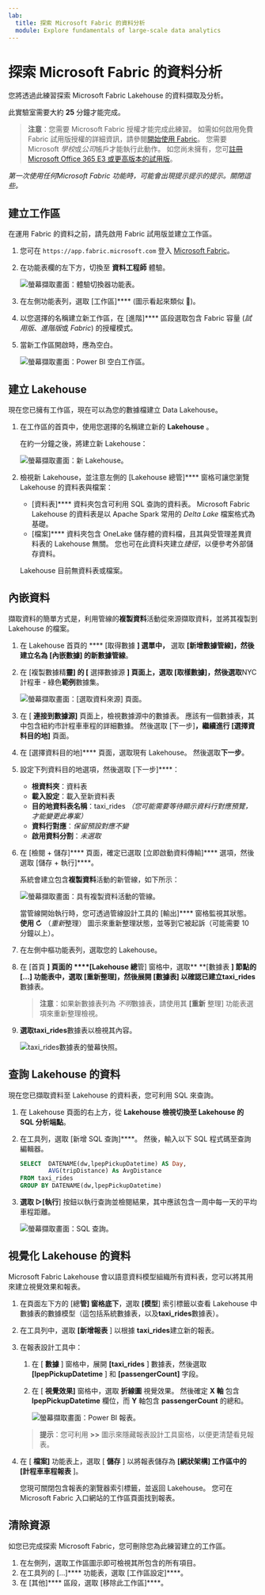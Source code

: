 ```yaml
---
lab:
  title: 探索 Microsoft Fabric 的資料分析
  module: Explore fundamentals of large-scale data analytics
---
```


# 探索 Microsoft Fabric 的資料分析

您將透過此練習探索 Microsoft Fabric Lakehouse 的資料擷取及分析。

此實驗室需要大約 **25** 分鐘才能完成。

> **注意**：您需要 Microsoft Fabric 授權才能完成此練習。 如需如何啟用免費 Fabric 試用版授權的詳細資訊，請參閱[開始使用 Fabric](https://learn.microsoft.com/fabric/get-started/fabric-trial)。 您需要 Microsoft *學校*或*公司*帳戶才能執行此動作。 如您尚未擁有，您可[註冊 Microsoft Office 365 E3 或更高版本的試用版](https://www.microsoft.com/microsoft-365/business/compare-more-office-365-for-business-plans)。

*第一次使用任何Microsoft Fabric 功能時，可能會出現提示提示的提示。關閉這些。*

## 建立工作區

在運用 Fabric 的資料之前，請先啟用 Fabric 試用版並建立工作區。

1. 您可在 `https://app.fabric.microsoft.com` 登入 [Microsoft Fabric](https://app.fabric.microsoft.com)。
1. 在功能表欄的左下方，切換至 **資料工程師** 體驗。

    ![螢幕擷取畫面：體驗切換器功能表。](./images/fabric-switcher.png)

1. 在左側功能表列，選取 [工作區]**** (圖示看起來類似 )。
1. 以您選擇的名稱建立新工作區，在 [進階]**** 區段選取包含 Fabric 容量 (*試用版*、*進階版*或 *Fabric*) 的授權模式。
1. 當新工作區開啟時，應為空白。

    ![螢幕擷取畫面：Power BI 空白工作區。](./images/new-workspace.png)

## 建立 Lakehouse

現在您已擁有工作區，現在可以為您的數據檔建立 Data Lakehouse。

1. 在工作區的首頁中，使用您選擇的名稱建立新的 **Lakehouse** 。

    在約一分鐘之後，將建立新 Lakehouse：

    ![螢幕擷取畫面：新 Lakehouse。](./images/new-lakehouse.png)

1. 檢視新 Lakehouse，並注意左側的 [Lakehouse 總管]**** 窗格可讓您瀏覽 Lakehouse 的資料表與檔案：
    - [資料表]**** 資料夾包含可利用 SQL 查詢的資料表。 Microsoft Fabric Lakehouse 的資料表是以 Apache Spark 常用的 *Delta Lake* 檔案格式為基礎。
    - [檔案]**** 資料夾包含 OneLake 儲存體的資料檔，且其與受管理差異資料表的 Lakehouse 無關。 您也可在此資料夾建立*捷徑*，以便參考外部儲存資料。

    Lakehouse 目前無資料表或檔案。

## 內嵌資料

擷取資料的簡單方式是，利用管線的**複製資料**活動從來源擷取資料，並將其複製到 Lakehouse 的檔案。

1. 在 Lakehouse 首頁的 **** [取得數據 **] 選單中，** 選取 **[新增數據管線]，然後建立名為 **[內嵌數據**] 的新數據管線**。
1. 在 [複製數據精**靈] 的 [** 選擇數據源 **] 頁面上，選取 **[取樣數據**]，然後選取**NYC計程車 - 綠色**範例**數據集。

    ![螢幕擷取畫面：[選取資料來源] 頁面。](./images/choose-data-source.png)

1. 在 [ **連接到數據源]** 頁面上，檢視數據源中的數據表。 應該有一個數據表，其中包含紐約市計程車車程的詳細數據。 然後選取 [下一步]****，繼續進行 [選擇資料目的地]**** 頁面。
1. 在 [選擇資料目的地]**** 頁面，選取現有 Lakehouse。 然後選取**下一步**。
1. 設定下列資料目的地選項，然後選取 [下一步]****：
    - **根資料夾**：資料表
    - **載入設定**：載入至新資料表
    - **目的地資料表名稱**：taxi_rides *（您可能需要等待顯示資料行對應預覽，才能變更此專案）*
    - **資料行對應**：*保留預設對應不變*
    - **啟用資料分割**：*未選取*
1. 在 [檢閱 + 儲存]**** 頁面，確定已選取 [立即啟動資料傳輸]**** 選項，然後選取 [儲存 + 執行]****。

    系統會建立包含**複製資料**活動的新管線，如下所示：

    ![螢幕擷取畫面：具有複製資料活動的管線。](./images/copy-data-pipeline.png)

    當管線開始執行時，您可透過管線設計工具的 [輸出]**** 窗格監視其狀態。 **使用 &#8635;** （*重新*整理） 圖示來重新整理狀態，並等到它被起訴（可能需要 10 分鐘以上）。

1. 在左側中樞功能表列，選取您的 Lakehouse。
1. 在 [首頁 **] 頁面的 ****[Lakehouse 總**管] 窗格中，選取** **[數據表 **] 節點的 **[...] 功能表中，選取 **[重新**整理]，然後展開 **[數據表**] 以確認**已建立taxi_rides**數據表。

    > **注意**：如果新數據表列為 *不明*數據表，請使用其 **[重新** 整理] 功能表選項來重新整理檢視。

1. **選取taxi_rides**數據表以檢視其內容。

    ![taxi_rides數據表的螢幕快照。](./images/dimProduct.png)

## 查詢 Lakehouse 的資料

現在您已擷取資料至 Lakehouse 的資料表，您可利用 SQL 來查詢。

1. 在 Lakehouse 頁面的右上方，從 **Lakehouse 檢視切換至 **Lakehouse** 的 SQL 分析端點**。

1. 在工具列，選取 [新增 SQL 查詢]****。 然後，輸入以下 SQL 程式碼至查詢編輯器。

    ```sql
    SELECT  DATENAME(dw,lpepPickupDatetime) AS Day,
            AVG(tripDistance) As AvgDistance
    FROM taxi_rides
    GROUP BY DATENAME(dw,lpepPickupDatetime)
    ```

1. **選取 &#9655;[執行**] 按鈕以執行查詢並檢閱結果，其中應該包含一周中每一天的平均車程距離。

    ![螢幕擷取畫面：SQL 查詢。](./images/sql-query.png)

## 視覺化 Lakehouse 的資料

Microsoft Fabric Lakehouse 會以語意資料模型組織所有資料表，您可以將其用來建立視覺效果和報表。

1. 在頁面左下方的 [總**管] 窗格底下**，選取 **[模型**] 索引標籤以查看 Lakehouse 中數據表的數據模型（這包括系統數據表，以及**taxi_rides**數據表）。
1. 在工具列中，選取 **[新增報表** ] 以根據 **taxi_rides**建立新的報表。
1. 在報表設計工具中：
    1. 在 [ **數據** ] 窗格中，展開 **[taxi_rides** ] 數據表，然後選取 **[lpepPickupDatetime** ] 和 **[passengerCount]** 字段。
    1. 在 [ **視覺效果]** 窗格中，選取 **折線圖** 視覺效果。 然後確定 **X 軸** 包含 **lpepPickupDatetime** 欄位，而 **Y** 軸包含 **passengerCount** 的總和。

        ![螢幕擷取畫面：Power BI 報表。](./images/fabric-report.png)

    > **提示**：您可利用 **>>** 圖示來隱藏報表設計工具窗格，以便更清楚看見報表。

1. 在 [ **檔案]** 功能表上，選取 [ **儲存** ] 以將報表儲存為 **[網狀架構] 工作區中的 [計程車車程報表** ]。

    您現可關閉包含報表的瀏覽器索引標籤，並返回 Lakehouse。 您可在 Microsoft Fabric 入口網站的工作區頁面找到報表。

## 清除資源

如您已完成探索 Microsoft Fabric，您可刪除您為此練習建立的工作區。

1. 在左側列，選取工作區圖示即可檢視其所包含的所有項目。
2. 在工具列的 [...]**** 功能表，選取 [工作區設定]****。
3. 在 [其他]**** 區段，選取 [移除此工作區]****。
